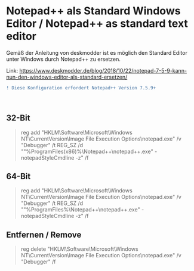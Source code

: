 # Notepad++ als Standard Windows Editor / Notepad++ as standard text editor

Gemäß der Anleitung von deskmodder ist es möglich den Standard Editor unter Windows durch Notepad++ zu ersetzen.

Link: https://www.deskmodder.de/blog/2018/10/22/notepad-7-5-9-kann-nun-den-windows-editor-als-standard-ersetzen/

```diff
! Diese Konfiguration erfordert Notepad++ Version 7.5.9+
```

</br>

## 32-Bit
> reg add "HKLM\Software\Microsoft\Windows NT\CurrentVersion\Image File Execution Options\notepad.exe" /v "Debugger" /t REG_SZ /d "\"%ProgramFiles(x86)%\Notepad++\notepad++.exe\" -notepadStyleCmdline -z" /f

## 64-Bit
> reg add "HKLM\Software\Microsoft\Windows NT\CurrentVersion\Image File Execution Options\notepad.exe" /v "Debugger" /t REG_SZ /d "\"%ProgramFiles%\Notepad++\notepad++.exe\" -notepadStyleCmdline -z" /f

## Entfernen / Remove
> reg delete "HKLM\Software\Microsoft\Windows NT\CurrentVersion\Image File Execution Options\notepad.exe" /v "Debugger" /f
